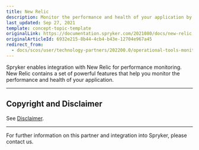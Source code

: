 ```yaml
---
title: New Relic
description: Monitor the performance and health of your application by integrating New Relic into the Spryker Commerce OS.
last_updated: Sep 27, 2021
template: concept-topic-template
originalLink: https://documentation.spryker.com/2021080/docs/new-relic
originalArticleId: 6932e215-8b44-4cb4-b43e-12704e967a45
redirect_from:
  - docs/scos/user/technology-partners/202200.0/operational-tools-monitoring-legal-etc/new-relic.html
---
```


Spryker enables integration with New Relic for performance monitoring. New Relic contains a set of powerful features that help you monitor the performance and health of your application.

---

## Copyright and Disclaimer

See [Disclaimer](https://github.com/spryker/spryker-documentation).

---
For further information on this partner and integration into Spryker, please contact us.

<div class="hubspot-form js-hubspot-form" data-portal-id="2770802" data-form-id="163e11fb-e833-4638-86ae-a2ca4b929a41" id="hubspot-1"></div>
